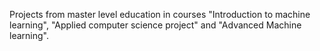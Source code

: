 Projects from master level education in courses "Introduction to machine learning", "Applied computer science project" and "Advanced Machine learning".
